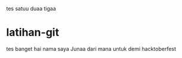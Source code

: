 tes satuu duaa tigaa
# latihan-git

tes banget
hai nama saya Junaa dari mana untuk demi hacktoberfest
